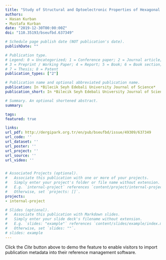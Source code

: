```yaml
---
title: "Study of Structural and Optoelectronic Properties of Hexagonal ZnO Nanoparticles"
authors:
- Hasan Kurban
- Mustafa Kurban
date: "2019-12-30T00:00:00Z"
doi: "110.35193/bseufbd.637349"

# Schedule page publish date (NOT publication's date).
publishDate: ""

# Publication type.
# Legend: 0 = Uncategorized; 1 = Conference paper; 2 = Journal article;
# 3 = Preprint / Working Paper; 4 = Report; 5 = Book; 6 = Book section;
# 7 = Thesis; 8 = Patent
publication_types: ["2"]

# Publication name and optional abbreviated publication name.
publication: In *Bilecik Seyh Edebali University Journal of Science*
publication_short: In *Bilecik Seyh Edebali University Journal of Science*

# Summary. An optional shortened abstract.
summary:

tags:
featured: true

links:
url_pdf: http://dergipark.org.tr/en/pub/bseufbd/issue/49309/637349
url_code: ''
url_dataset: ''
url_poster: ''
url_project: ''
url_source: ''
url_video: ''


# Associated Projects (optional).
#   Associate this publication with one or more of your projects.
#   Simply enter your project's folder or file name without extension.
#   E.g. `internal-project` references `content/project/internal-project/index.md`.
#   Otherwise, set `projects: []`.
projects:
- internal-project

# Slides (optional).
#   Associate this publication with Markdown slides.
#   Simply enter your slide deck's filename without extension.
#   E.g. `slides: "example"` references `content/slides/example/index.md`.
#   Otherwise, set `slides: ""`.
# slides: example
---
```


Click the *Cite* button above to demo the feature to enable visitors to import publication metadata into their reference management software.

